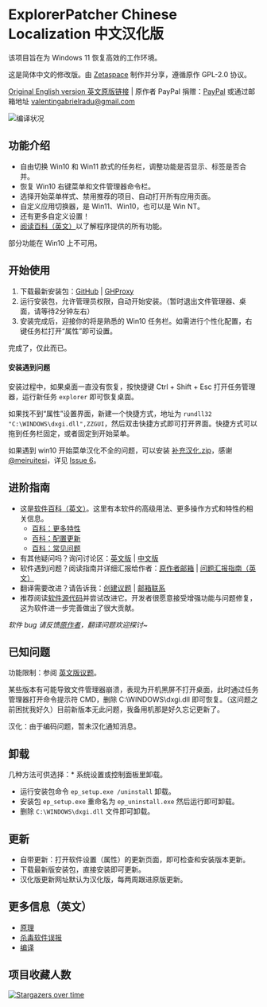 # ExplorerPatcher Chinese Localization 中文汉化版
该项目旨在为 Windows 11 恢复高效的工作环境。

这是简体中文的修改版。由 [Zetaspace](https://github.com/ZetaSp) 制作并分享，遵循原作 GPL-2.0 协议。

[Original English version 英文原版链接](https://github.com/valinet/ExplorerPatcher) | 原作者 PayPal 捐赠：[PayPal](https://www.paypal.com/donate?business=valentingabrielradu%40gmail.com&no_recurring=0&item_name=ExplorerPatcher&currency_code=EUR) 或通过邮箱地址 valentingabrielradu@gmail.com

![编译状况](https://github.com/ZetaSp/ExplorerPatcher/actions/workflows/build.yml/badge.svg)

## 功能介绍

* 自由切换 Win10 和 Win11 款式的任务栏，调整功能是否显示、标签是否合并。
* 恢复 Win10 右键菜单和文件管理器命令栏。
* 选择开始菜单样式、禁用推荐的项目、自动打开所有应用页面。
* 自定义应用切换器，是 Win11、Win10，也可以是 Win NT。
* 还有更多自定义设置！
* [阅读百科（英文）](https://github.com/valinet/ExplorerPatcher/wiki/All-features)以了解程序提供的所有功能。

部分功能在 Win10 上不可用。

## 开始使用

1. 下载最新安装包：[GitHub](https://github.com/ZetaSp/ExplorerPatcher/releases/latest/download/ep_setup.exe) | [GHProxy](https://ghproxy.com/https://github.com/ZetaSp/ExplorerPatcher/releases/latest/download/ep_setup.exe)
2. 运行安装包，允许管理员权限，自动开始安装。（暂时退出文件管理器、桌面，请等待2分钟左右）
3. 安装完成后，迎接你的将是熟悉的 Win10 任务栏。如需进行个性化配置，右键任务栏打开“属性”即可设置。

完成了，仅此而已。

#### 安装遇到问题

安装过程中，如果桌面一直没有恢复，按快捷键 Ctrl + Shift + Esc 打开任务管理器，运行新任务 `explorer` 即可恢复桌面。

如果找不到“属性”设置界面，新建一个快捷方式，地址为 `rundll32 "C:\WINDOWS\dxgi.dll",ZZGUI`，然后双击快捷方式即可打开界面。快捷方式可以拖到任务栏固定，或者固定到开始菜单。

如果遇到 win10 开始菜单汉化不全的问题，可以安装 [补充汉化.zip](https://github.com/ZetaSp/ExplorerPatcher/files/9639911/ExplorerPatcher.zip)，感谢 [@meiruitesi](https://github.com/meiruitesi)，详见 [Issue 6](https://github.com/ZetaSp/ExplorerPatcher/issues/6#issuecomment-1236125461)。

## 进阶指南

* 这是[软件百科（英文）](https://github.com/valinet/ExplorerPatcher/wiki)。这里有本软件的高级用法、更多操作方式和特性的相关信息。
  * [百科：更多特性](https://github.com/valinet/ExplorerPatcher/wiki/All-features)
  * [百科：配置更新](https://github.com/valinet/ExplorerPatcher/wiki/Configure-updates)
  * [百科：常见问题](https://github.com/valinet/ExplorerPatcher/wiki/Frequently-asked-questions)
* 有其他疑问吗？询问讨论区：[英文版](https://github.com/valinet/ExplorerPatcher/discussions) | [中文版](https://github.com/ZetaSp/ExplorerPatcher/discussions)
* 软件遇到问题？阅读指南并详细汇报给作者：[原作者邮箱](mailto://valentingabrielradu@gmail.com) | [问题汇报指南（英文）](https://github.com/valinet/ExplorerPatcher/wiki/Reporting-problems)
* 翻译需要改进？请告诉我：[创建议题](https://github.com/ZetaSp/ExplorerPatcher/discussions) | [邮箱联系](mailto:zetaspace@outlook.com)
* 推荐阅读[软件源代码](https://github.com/valinet/ExplorerPatcher/tree/master)并尝试改进它。开发者很愿意接受增强功能与问题修复，这为软件进一步完善做出了很大贡献。

_软件 bug 请反馈[原作者](mailto://valentingabrielradu@gmail.com)，翻译问题欢迎探讨~_

## 已知问题

功能限制：参阅 [英文版议题](https://github.com/valinet/ExplorerPatcher/issues)。

某些版本有可能导致文件管理器崩溃，表现为开机黑屏不打开桌面，此时通过任务管理器打开命令提示符 CMD，删除 C:\WINDOWS\dxgi.dll 即可恢复。（这问题之前困扰我好久）目前新版本无此问题，我备用机那是好久忘记更新了。

汉化：由于编码问题，暂未汉化通知消息。

## 卸载

几种方法可供选择：* 系统设置或控制面板里卸载。
* 运行安装包命令 `ep_setup.exe /uninstall` 卸载。
* 安装包 `ep_setup.exe` 重命名为 `ep_uninstall.exe` 然后运行即可卸载。
* 删除 `C:\WINDOWS\dxgi.dll` 文件即可卸载。

## 更新

* 自带更新：打开软件设置（属性）的更新页面，即可检查和安装版本更新。
* 下载最新版安装包，直接安装即可更新。
* 汉化版更新网址默认为汉化版，每两周跟进原版更新。

## 更多信息（英文）

* [原理](https://github.com/valinet/ExplorerPatcher/wiki/How-does-it-work)
* [杀毒软件误报](https://github.com/valinet/ExplorerPatcher/wiki/Antivirus-false-positives)
* [编译](https://github.com/valinet/ExplorerPatcher/wiki/Compiling)

## 项目收藏人数

[![Stargazers over time](https://starchart.cc/ZetaSp/ExplorerPatcher.svg)](https://starchart.cc/ZetaSp/ExplorerPatcher)
